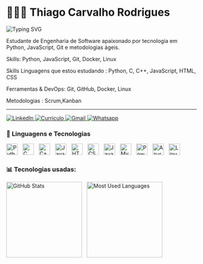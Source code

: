 # 👨🏻‍💻 Thiago Carvalho Rodrigues

![Typing SVG](https://readme-typing-svg.herokuapp.com?font=Fira+Code&pause=1000&width=435&lines=Desenvolvedor+de+Software)

Estudante de Engenharia de Software apaixonado por tecnologia em Python, JavaScript, Git e metodologias ágeis. 

Skills: Python, JavaScript, Git, Docker, Linux

Skills
Linguagens que estou estudando : Python, C, C++, JavaScript, HTML, CSS

Ferramentas & DevOps: Git, GitHub, Docker, Linux

Metodologias : Scrum,Kanban

---

<p align="left">
    <a href="https://www.linkedin.com/in/thiagocarvlh?lipi=urn%3Ali%3Apage%3Ad_flagship3_profile_view_base_contact_details%3BEleO7%2B25TI2U%2BZx7184YHg%3D%3D">
        <img
            alt="LinkedIn"
            title="Me siga no meu LinkedIn"
            src="https://custom-icon-badges.demolab.com/badge/Linkedin-blue.svg?logo=LinkedIn_1400848&logoColor=white&style=for-the-badge"
        />
    </a>
    <a href="https://drive.google.com/file/d/1HDSUPavULqhtq6duNZjVvpkaLKZJgFj9/view?usp=sharing">
        <img
            alt="Curriculo"
            title="Baixe meu currículo para mais informações!"
            src="https://custom-icon-badges.demolab.com/badge/CURRICULO-yellow.svg?logo=checklist-24&logoColor=white&style=for-the-badge"
        />
    </a>
    <a href="mailto:Thiagocarvlh2005@gmail.com?subject=Ol%C3%A1+tudo+bem+?">
        <img
            alt="Gmail"
            title="Você pode entrar em contato comigo por e-mail!"
            src="https://custom-icon-badges.demolab.com/badge/EMAIL-red.svg?logo=mail&logoColor=white&style=for-the-badge"
        />
    </a>    
    <a href="https://contate.me/5592981009911">
        <img
            alt="Whatsapp"
            title="Entre em contato comigo!"
            src="https://custom-icon-badges.demolab.com/badge/Whatsapp-gre.svg?logo=mail&logoColor=white&style=for-the-badge"
        />
    </a>
    </p>

### 🤖 Linguagens e Tecnologias

<img 
    align="left" 
    alt="Python"
    title="Python" 
    width="30px" 
    style="padding-right: 10px;" 
    src="https://cdn.jsdelivr.net/gh/devicons/devicon@latest/icons/python/python-original.svg" 
/>

<img 
    align="left" 
    alt="C" 
    title="C"
    width="30px" 
    style="padding-right: 10px;" 
    src="https://skillicons.dev/icons?i=c" 
/>

<img 
    align="left" 
    alt="C++"
    title="C++" 
    width="30px" 
    style="padding-right: 10px;" 
    src="https://skillicons.dev/icons?i=cpp" 
/>
<img 
    align="left" 
    alt="Java"
    title="Java" 
    width="30px" 
    style="padding-right: 10px;" 
    src="https://cdn.jsdelivr.net/gh/devicons/devicon@latest/icons/java/java-original.svg" 
/>
<img 
    align="left" 
    alt="HTML"
    title="HTML" 
    width="30px" 
    style="padding-right: 10px;" 
    src="https://cdn.jsdelivr.net/gh/devicons/devicon@latest/icons/html5/html5-original.svg" 
/>
<img 
    align="left" 
    alt="CSS" 
    title="CSS"
    width="30px" 
    style="padding-right: 10px;" 
    src="https://cdn.jsdelivr.net/gh/devicons/devicon@latest/icons/css3/css3-original.svg" 
/>
<img 
    align="left" 
    alt="JavaScript" 
    title="JavaScript"
    width="30px" 
    style="padding-right: 10px;" 
    src="https://cdn.jsdelivr.net/gh/devicons/devicon@latest/icons/javascript/javascript-original.svg" 
/>
<img 
    align="left" 
    alt="MySQL"
    title="MySQL" 
    width="30px" 
    style="padding-right: 10px;" 
    src="https://cdn.jsdelivr.net/gh/devicons/devicon@latest/icons/mysql/mysql-original.svg" 
/>

<img 
    align="left" 
    alt="Power BI"
    title="Power BI" 
    width="30px" 
    style="padding-right: 10px;" 
    src="https://upload.wikimedia.org/wikipedia/commons/c/cf/New_Power_BI_Logo.svg" 
/>
<img 
    align="left" 
    alt="Azure"
    title="Azure" 
    width="30px" 
    style="padding-right: 10px;" 
    src="https://upload.wikimedia.org/wikipedia/commons/f/fa/Microsoft_Azure.svg" 
/>
<img 
    align="left" 
    alt="Linux" 
    title="Linux"
    width="30px" 
    style="padding-right: 10px;" 
    src="https://skillicons.dev/icons?i=linux" 
/>

<br/>
<br/>

### 📊 Tecnologias usadas:

<p>
  <img 
    align="left" 
    alt="GitHub Stats" 
    height="200" 
    style="padding-right: 10px;" 
    src="https://github-readme-stats.vercel.app/api?username=ThiagoCarvlh&show_icons=true&theme=tokyonight&include_all_commits=true&locale=pt-br" 
  />
  
  <img 
    align="left" 
    alt="Most Used Languages" 
    height="200" 
    src="https://github-readme-stats.vercel.app/api/top-langs/?username=ThiagoCarvlh&theme=tokyonight&layout=compact&custom_title=Tecnologias&langs_count=9" 
  />
</p>
